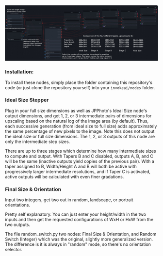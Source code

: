 ![size stepper usage graph](https://raw.githubusercontent.com/dwringer/size-stepper-nodes/main/size_nodes_usage.jpg)

### Installation:

To install these nodes, simply place the folder containing this repository's code (or just clone the repository yourself) into your `invokeai/nodes` folder.

### Ideal Size Stepper

Plug in your full size dimensions as well as JPPhoto's Ideal Size node's output dimensions, and get 1, 2, or 3 intermediate pairs of dimensions for upscaling based on the natural log of the image area (by default). Thus, each successive generation (from ideal size to full size) adds approximately the same percentage of new pixels to the image. Note this does not output the ideal size or full size dimensions. The 1, 2, or 3 outputs of this node are only the intermediate step sizes.

There are up to three stages which determine how many intermediate sizes to compute and output. With Tapers B and C disabled, outputs A, B, and C will be the same (inactive outputs yield copies of the previous pair). With a taper assigned to B, Width/Height A and B will both be active with progressively larger intermediate resolutions, and if Taper C is activated, active outputs will be calculated with even finer gradations.

### Final Size & Orientation

Input two integers, get two out in random, landscape, or portrait orientations.

Pretty self explanatory. You can just enter your height/width in the two inputs and then get the requested configurations of WxH or HxW from the two outputs. 

The file random_switch.py two nodes: Final Size & Orientation, and Random Switch (Integer) which was the original, slightly more generalized version. The difference is it is always in "random" mode, so there's no orientation selector.
